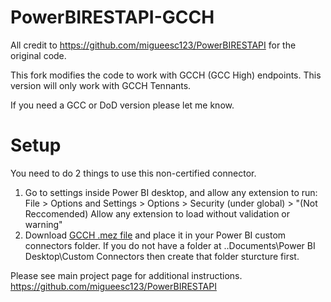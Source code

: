# PowerBIRESTAPI-GCCH
All credit to https://github.com/migueesc123/PowerBIRESTAPI for the original code. 

This fork modifies the code to work with GCCH (GCC High) endpoints.
This version will only work with GCCH Tennants.

If you need a GCC or DoD version please let me know. 

# Setup
You need to do 2 things to use this non-certified connector.
1. Go to settings inside Power BI desktop, and allow any extension to run: File > Options and Settings > Options > Security (under global) > "(Not Reccomended) Allow any extension to load without validation or warning"
2. Download [GCCH .mez file](https://github.com/jlabjlab/PowerBIRESTAPI-GCCH/blob/master/Power%20BI%20GCCH%20API/Power%20BI%20GCCH%20API.mez) and place it in your Power BI custom connectors folder. If you do not have a folder at ..Documents\Power BI Desktop\Custom Connectors then create that folder sturcture first. 

Please see main project page for additional instructions. https://github.com/migueesc123/PowerBIRESTAPI
